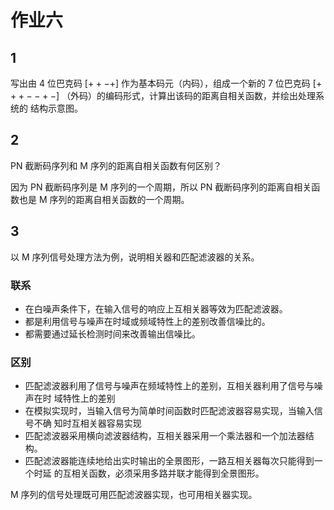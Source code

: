 作业六
=========

1
-

写出由 4 位巴克码 $[+ + - +]$ 作为基本码元（内码），组成一个新的 7 位巴克码
$[+ + + - - + -]$ （外码）的编码形式，计算出该码的距离自相关函数，并绘出处理系统的
结构示意图。

2
-

PN 截断码序列和 M 序列的距离自相关函数有何区别？

因为 PN 截断码序列是 M 序列的一个周期，所以 PN 截断码序列的距离自相关函数也是
M 序列的距离自相关函数的一个周期。

3
-

以 M 序列信号处理方法为例，说明相关器和匹配滤波器的关系。

### 联系

- 在白噪声条件下，在输入信号的响应上互相关器等效为匹配滤波器。
- 都是利用信号与噪声在时域或频域特性上的差别改善信噪比的。
- 都需要通过延长检测时间来改善输出信噪比。

### 区别

- 匹配滤波器利用了信号与噪声在频域特性上的差别，互相关器利用了信号与噪声在时
域特性上的差别
- 在模拟实现时，当输入信号为简单时间函数时匹配滤波器容易实现，当输入信号不确
知时互相关器容易实现
- 匹配滤波器采用横向滤波器结构，互相关器采用一个乘法器和一个加法器结构。
- 匹配滤波器能连续地给出实时输出的全景图形，一路互相关器每次只能得到一个时延
的互相关函数，必须采用多路并联才能得到全景图形。

M 序列的信号处理既可用匹配滤波器实现，也可用相关器实现。

